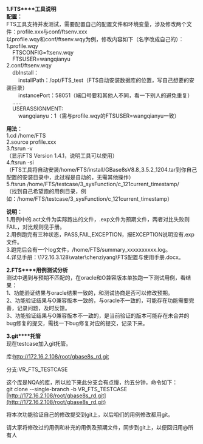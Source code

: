 **1.FTS****工具说明**  
**配置：**  
FTS工具支持并发测试，需要配置自己的配置文件和环境变量，涉及修改两个文件：profile.xxx与conf/ftsenv.xxx  
以profile.wqy和conf/ftsenv.wqy为例，修改内容如下（名字改成自己的）：  
1.profile.wqy  
    FTSCONFIG=ftsenv.wqy  
    FTSUSER=wangqianyu  
2.conf/ftsenv.wqy  
    dbInstall：  
        installPath：/opt/FTS_test（FTS自动安装数据库的位置，写自己想要的安装目录）  
        instancePort：58051（端口号要和其他人不同，看一下别人的避免重复）  
    ......  
    USERASSIGNMENT:  
        wangqianyu：1（需与profile.wqy的FTSUSER=wangqianyu一致）
 
**用法：**  
1.cd /home/FTS  
2.source profile.xxx  
3.ftsrun -v  
（显示FTS Version 1.4.1，说明工具可以使用）  
4.ftsrun -si  
（FTS工具将自动安装/home/FTS/install/GBase8sV8.8_3.5.2_1204.tar到你自己配置的安装目录中，此过程是自动的，无需其他操作）  
5.ftsrun /home/FTS/testcase/3_sysFunction/c_121current_timestamp/  
（找到自己希望跑的用例目录，例如：/home/FTS/testcase/3_sysFunction/c_121current_timestamp）
 
**说明：**  
1.用例中的.act文件为实际跑出的文件，.exp文件为预期文件，两者对比失败则FAIL，对比规则见手册。  
2.用例跑完有三种状态，PASS,FAIL,EXCEPTION，报EXCEPTION说明没有.exp文件。  
3.跑完后会有一个log文件，/home/FTS/summary_xxxxxxxxxx.log。  
4.详见手册：\\172.16.3.128\water\chenziyang\FTS配置与使用手册.docx。
    
**2.FTS****用例测试分析**  
测试中遇到与预期不匹配的，在oracle和O兼容版本单独跑一下测试用例，看结果：  
1、功能验证结果与oracle结果一致的，和测试协商是否可以修改预期。  
2、功能验证结果与O兼容版本一致的，与oracle不一致的，可能存在功能需要完善，记录问题，及时反馈。  
3、功能验证结果与O兼容版本不一致的，是当前验证的版本可能存在未合并的bug修复的提交，需找一下bug修复对应的提交，记录下来。
    
**3.git****托管**  
现在testcase加入git托管。
 
库:http://172.16.2.108/root/gbase8s_rd.git
 
分支:VR_FTS_TESTCASE
 
这个库是NQA的库，所以拉下来此分支会有点慢，约五分钟，命令如下：  
git clone --single-branch -b VR_FTS_TESTCASE [http://172.16.2.108/root/gbase8s_rd.git](http://172.16.2.108/root/gbase8s_rd.git)
 
将本次功能验证自己的修改提交到git上，以后咱们的用例修改都用git。
 
请大家将修改过的用例和补充的用例及预期文件，同步到git上，以便回归用@所有人